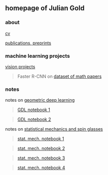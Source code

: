 ## homepage of Julian Gold

### about

[cv](https://the-ninth-wave.github.io/gold_cv.pdf)

[publications, preprints](https://the-ninth-wave.github.io/gold_papers.pdf)



### machine learning projects



[vision projects](https://the-ninth-wave.github.io/vision-projects) 

> Faster R-CNN on [dataset of math papers](https://the-ninth-wave.github.io/vision-projects/jupyter/2021/10/21/math-papers-v17.html)

### notes

notes on [geometric deep learning](https://the-ninth-wave.github.io/geometric-deep-learning)

> [GDL notebook 1](https://the-ninth-wave.github.io/geometric-deep-learning/jupyter/2021/10/21/GDL1.html)

> [GDL notebook 2](https://the-ninth-wave.github.io/geometric-deep-learning/jupyter/2021/10/24/GDL2.html)




notes on [statistical mechanics and spin glasses](https://the-ninth-wave.github.io/stat-mech)

> [stat. mech. notebook 1](https://the-ninth-wave.github.io/stat-mech/jupyter/2019/04/01/M450-Lec1.html)

> [stat. mech. notebook 2](https://the-ninth-wave.github.io/stat-mech/jupyter/2019/04/03/M450-Lec2.html)

> [stat. mech. notebook 3](https://the-ninth-wave.github.io/stat-mech/jupyter/2019/04/05/M450-Lec3.html)

> [stat. mech. notebook 4](https://the-ninth-wave.github.io/stat-mech/jupyter/2019/04/08/M450-Lec4.html)

